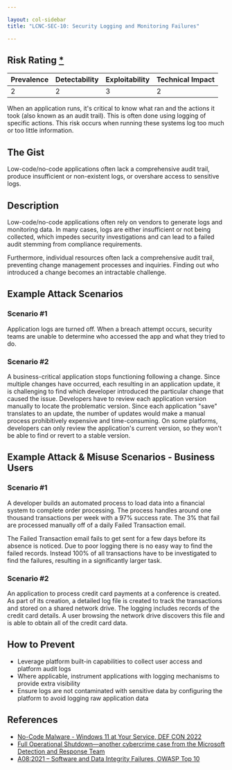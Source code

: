```yaml
---

layout: col-sidebar
title: "LCNC-SEC-10: Security Logging and Monitoring Failures"

---
```


## Risk Rating [*](https://owasp.org/www-project-top-ten/2017/Note_About_Risks)

| Prevalence | Detectability | Exploitability | Technical Impact |
| --- | --- | --- | --- |
| 2 | 2 | 3 | 2 |

When an application runs, it's critical to know what ran and the actions it took (also known as an audit trail). This is often done using logging of specific actions. This risk occurs when running these systems log too much or too little information.  

## The Gist

Low-code/no-code applications often lack a comprehensive audit trail, produce insufficient or non-existent logs, or overshare access to sensitive logs.

## Description

Low-code/no-code applications often rely on vendors to generate logs and monitoring data.
In many cases, logs are either insufficient or not being collected, which impedes security investigations and can lead to a failed audit stemming from compliance requirements.

Furthermore, individual resources often lack a comprehensive audit trail, preventing change management processes and inquiries.
Finding out who introduced a change becomes an intractable challenge.

## Example Attack Scenarios

### Scenario #1

Application logs are turned off.
When a breach attempt occurs, security teams are unable to determine who accessed the app and what they tried to do. 

### Scenario #2

A business-critical application stops functioning following a change.
Since multiple changes have occurred, each resulting in an application update, it is challenging to find which developer introduced the particular change that caused the issue.
Developers have to review each application version manually to locate the problematic version.
Since each application "save" translates to an update, the number of updates would make a manual process prohibitively expensive and time-consuming.
On some platforms, developers can only review the application's current version, so they won't be able to find or revert to a stable version.

## Example Attack & Misuse Scenarios - Business Users

### Scenario #1

A developer builds an automated process to load data into a financial system to complete order processing. The process handles around one thousand transactions per week with a 97% success rate. The 3% that fail are processed manually off of a daily Failed Transaction email.  

The Failed Transaction email fails to get sent for a few days before its absence is noticed. Due to poor logging there is no easy way to find the failed records. Instead 100% of all transactions have to be investigated to find the failures, resulting in a significantly larger task. 

### Scenario #2

An application to process credit card payments at a conference is created.   As part of its creation, a detailed log file is created to track the transactions and stored on a shared network drive. The logging includes records of the credit card details. A user browsing the network drive discovers this file and is able to obtain all of the credit card data. 

## How to Prevent

- Leverage platform built-in capabilities to collect user access and platform audit logs
- Where applicable, instrument applications with logging mechanisms to provide extra visibility
- Ensure logs are not contaminated with sensitive data by configuring the platform to avoid logging raw application data

## References

- [No-Code Malware - Windows 11 at Your Service, DEF CON 2022](https://www.youtube.com/watch?v=e8PEIOa6W9M)
- [Full Operational Shutdown—another cybercrime case from the Microsoft Detection and Response Team](https://www.microsoft.com/en-us/security/blog/2020/04/02/full-operational-shutdown-another-cybercrime-case-microsoft-detection-and-response-team/)
- [A08:2021 – Software and Data Integrity Failures, OWASP Top 10](https://owasp.org/Top10/A08_2021-Software_and_Data_Integrity_Failures/)
